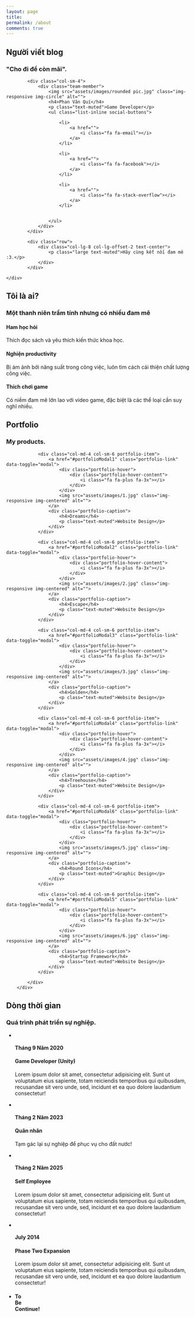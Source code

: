 ```yaml
---
layout: page
title:
permalink: /about
comments: true
---
```


<section id="team" class="bg-light-gray">
    <div class="container">
        <div class="row">
            <div class="col-lg-12 text-center">
                <h2 class="section-heading">Người viết blog</h2>
                <h3 class="section-subheading text-muted">"Cho đi để còn mãi".</h3>
            </div>
        </div>
        <div class="row">
            
            <div class="col-sm-4">
                <div class="team-member">
                    <img src="assets/images/rounded pic.jpg" class="img-responsive img-circle" alt="">
                    <h4>Phan Văn Quí</h4>
                    <p class="text-muted">Game Developer</p>
                    <ul class="list-inline social-buttons">
                        
                        <li>
                            <a href="">
                                <i class="fa fa-email"></i>
                            </a>
                        </li>
                        
                        <li>
                            <a href="">
                                <i class="fa fa-facebook"></i>
                            </a>
                        </li>
                        
                        <li>
                            <a href="">
                                <i class="fa fa-stack-overflow"></i>
                            </a>
                        </li>
                        

                    </ul>
                </div>
            </div>       
            
            <div class="row">
                <div class="col-lg-8 col-lg-offset-2 text-center">
                    <p class="large text-muted">Hãy cùng kết nối đam mê :3.</p>
                </div>
            </div>

    </div>
</section>

<section id="services">
        <div class="container">
            <div class="row">
                <div class="col-lg-12 text-center">
                    <h2 class="section-heading">Tôi là ai?</h2>
                    <h3 class="section-subheading text-muted">Một thanh niên trầm tính nhưng có nhiều đam mê</h3>
                </div>
            </div>
            <div class="row text-center">
                <div class="col-md-4">
                    <span class="fa-stack fa-4x">
                        <i class="fa fa-circle fa-stack-2x text-primary"></i>
                        <i class="fa fa-shopping-cart fa-stack-1x fa-inverse"></i>
                    </span>
                    <h4 class="service-heading">Ham học hỏi</h4>
                    <p class="text-muted">Thích đọc sách và yêu thích kiến thức khoa học.</p>
                </div>
                <div class="col-md-4">
                    <span class="fa-stack fa-4x">
                        <i class="fa fa-circle fa-stack-2x text-primary"></i>
                        <i class="fa fa-laptop fa-stack-1x fa-inverse"></i>
                    </span>
                    <h4 class="service-heading">Nghiện productivity</h4>
                    <p class="text-muted">Bị ám ảnh bởi năng suất trong công việc, luôn  tìm cách cải thiện chất lượng công việc.</p>
                </div>
                <div class="col-md-4">
                    <span class="fa-stack fa-4x">
                        <i class="fa fa-circle fa-stack-2x text-primary"></i>
                        <i class="fa fa-lock fa-stack-1x fa-inverse"></i>
                    </span>
                    <h4 class="service-heading">Thích chơi game</h4>
                    <p class="text-muted">Có niềm đam mê lớn lao với video game, đặc biệt là các thể loại cần suy nghĩ nhiều.</p>
                </div>
            </div>
        </div>
</section>

<section id="portfolio" class="bg-light-gray">
        <div class="container">
            <div class="row">
                <div class="col-lg-12 text-center">
                    <h2 class="section-heading">Portfolio</h2>
                    <h3 class="section-subheading text-muted">My products.</h3>
                </div>
            </div>
            <div class="row">
            
                <div class="col-md-4 col-sm-6 portfolio-item">
                    <a href="#portfolioModal1" class="portfolio-link" data-toggle="modal">
                        <div class="portfolio-hover">
                            <div class="portfolio-hover-content">
                                <i class="fa fa-plus fa-3x"></i>
                            </div>
                        </div>
                        <img src="assets/images/1.jpg" class="img-responsive img-centered" alt="">
                    </a>
                    <div class="portfolio-caption">
                        <h4>Dreams</h4>
                        <p class="text-muted">Website Design</p>
                    </div>
                </div>
            
                <div class="col-md-4 col-sm-6 portfolio-item">
                    <a href="#portfolioModal2" class="portfolio-link" data-toggle="modal">
                        <div class="portfolio-hover">
                            <div class="portfolio-hover-content">
                                <i class="fa fa-plus fa-3x"></i>
                            </div>
                        </div>
                        <img src="assets/images/2.jpg" class="img-responsive img-centered" alt="">
                    </a>
                    <div class="portfolio-caption">
                        <h4>Escape</h4>
                        <p class="text-muted">Website Design</p>
                    </div>
                </div>
            
                <div class="col-md-4 col-sm-6 portfolio-item">
                    <a href="#portfolioModal3" class="portfolio-link" data-toggle="modal">
                        <div class="portfolio-hover">
                            <div class="portfolio-hover-content">
                                <i class="fa fa-plus fa-3x"></i>
                            </div>
                        </div>
                        <img src="assets/images/3.jpg" class="img-responsive img-centered" alt="">
                    </a>
                    <div class="portfolio-caption">
                        <h4>Golden</h4>
                        <p class="text-muted">Website Design</p>
                    </div>
                </div>
            
                <div class="col-md-4 col-sm-6 portfolio-item">
                    <a href="#portfolioModal4" class="portfolio-link" data-toggle="modal">
                        <div class="portfolio-hover">
                            <div class="portfolio-hover-content">
                                <i class="fa fa-plus fa-3x"></i>
                            </div>
                        </div>
                        <img src="assets/images/4.jpg" class="img-responsive img-centered" alt="">
                    </a>
                    <div class="portfolio-caption">
                        <h4>Treehouse</h4>
                        <p class="text-muted">Website Design</p>
                    </div>
                </div>
            
                <div class="col-md-4 col-sm-6 portfolio-item">
                    <a href="#portfolioModal6" class="portfolio-link" data-toggle="modal">
                        <div class="portfolio-hover">
                            <div class="portfolio-hover-content">
                                <i class="fa fa-plus fa-3x"></i>
                            </div>
                        </div>
                        <img src="assets/images/5.jpg" class="img-responsive img-centered" alt="">
                    </a>
                    <div class="portfolio-caption">
                        <h4>Round Icons</h4>
                        <p class="text-muted">Graphic Design</p>
                    </div>
                </div>
            
                <div class="col-md-4 col-sm-6 portfolio-item">
                    <a href="#portfolioModal5" class="portfolio-link" data-toggle="modal">
                        <div class="portfolio-hover">
                            <div class="portfolio-hover-content">
                                <i class="fa fa-plus fa-3x"></i>
                            </div>
                        </div>
                        <img src="assets/images/6.jpg" class="img-responsive img-centered" alt="">
                    </a>
                    <div class="portfolio-caption">
                        <h4>Startup Framework</h4>
                        <p class="text-muted">Website Design</p>
                    </div>
                </div>
            
            </div>
        </div>
</section>

<section id="about">
        <div class="container">
            <div class="row">
                <div class="col-lg-12 text-center">
                    <h2 class="section-heading">Dòng thời gian</h2>
                    <h3 class="section-subheading text-muted">Quá trình phát triển sự nghiệp.</h3>
                </div>
            </div>
            <div class="row">
                <div class="col-lg-12">
                    <ul class="timeline">
                        <li>
                            <div class="timeline-image">
                                <img class="img-circle img-responsive" src="assets/images/rounded pic.jpg" alt="">
                            </div>
                            <div class="timeline-panel">
                                <div class="timeline-heading">
                                    <h4>Tháng 9 Năm 2020</h4>
                                    <h4 class="subheading">Game Developer (Unity)</h4>
                                </div>
                                <div class="timeline-body">
                                    <p class="text-muted">Lorem ipsum dolor sit amet, consectetur adipisicing elit. Sunt ut voluptatum eius sapiente, totam reiciendis temporibus qui quibusdam, recusandae sit vero unde, sed, incidunt et ea quo dolore laudantium consectetur!</p>
                                </div>
                            </div>
                        </li>
                        <li class="timeline-inverted">
                            <div class="timeline-image">
                                <img class="img-circle img-responsive" src="assets/images/rounded pic.jpg" alt="">
                            </div>
                            <div class="timeline-panel">
                                <div class="timeline-heading">
                                    <h4>Tháng 2 Năm 2023</h4>
                                    <h4 class="subheading">Quân nhân</h4>
                                </div>
                                <div class="timeline-body">
                                    <p class="text-muted">Tạm gác lại sự nghiệp để phục vụ cho đất nước!</p>
                                </div>
                            </div>
                        </li>
                        <li>
                            <div class="timeline-image">
                                <img class="img-circle img-responsive" src="assets/images/rounded pic.jpg" alt="">
                            </div>
                            <div class="timeline-panel">
                                <div class="timeline-heading">
                                    <h4>Tháng 2 Năm 2025</h4>
                                    <h4 class="subheading">Self Employee</h4>
                                </div>
                                <div class="timeline-body">
                                    <p class="text-muted">Lorem ipsum dolor sit amet, consectetur adipisicing elit. Sunt ut voluptatum eius sapiente, totam reiciendis temporibus qui quibusdam, recusandae sit vero unde, sed, incidunt et ea quo dolore laudantium consectetur!</p>
                                </div>
                            </div>
                        </li>
                        <li class="timeline-inverted">
                            <div class="timeline-image">
                                <img class="img-circle img-responsive" src="assets/images/rounded pic.jpg" alt="">
                            </div>
                            <div class="timeline-panel">
                                <div class="timeline-heading">
                                    <h4>July 2014</h4>
                                    <h4 class="subheading">Phase Two Expansion</h4>
                                </div>
                                <div class="timeline-body">
                                    <p class="text-muted">Lorem ipsum dolor sit amet, consectetur adipisicing elit. Sunt ut voluptatum eius sapiente, totam reiciendis temporibus qui quibusdam, recusandae sit vero unde, sed, incidunt et ea quo dolore laudantium consectetur!</p>
                                </div>
                            </div>
                        </li>
                        <li class="timeline-inverted">
                            <div class="timeline-image">
                                <h4>To
                                    <br>Be
                                    <br>Continue!</h4>
                            </div>
                        </li>
                    </ul>
                </div>
            </div>
        </div>
</section>



    